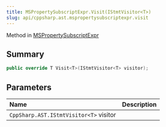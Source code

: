 ```yaml
---
title: MSPropertySubscriptExpr.Visit(IStmtVisitor<T>)
slug: api/cppsharp.ast.mspropertysubscriptexpr.visit
---
```

Method in [MSPropertySubscriptExpr](/api/cppsharp/ast/mspropertysubscriptexpr)

## Summary



```csharp
public override T Visit<T>(IStmtVisitor<T> visitor);
```

## Parameters

|Name|Description|
|:---|:---|
|`CppSharp.AST.IStmtVisitor<T>` visitor||

